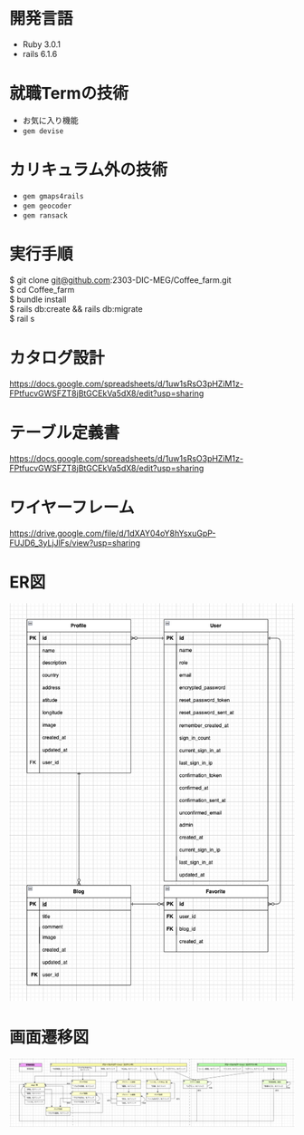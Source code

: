 # 開発言語
- Ruby 3.0.1
- rails 6.1.6

# 就職Termの技術
- お気に入り機能
- `gem devise`

# カリキュラム外の技術
- `gem gmaps4rails`
- `gem geocoder`
- `gem ransack`

# 実行手順
$ git clone git@github.com:2303-DIC-MEG/Coffee_farm.git  
$ cd Coffee_farm   
$ bundle install   
$ rails db:create && rails db:migrate   
$ rail s  

# カタログ設計
https://docs.google.com/spreadsheets/d/1uw1sRsO3pHZiM1z-FPtfucvGWSFZT8jBtGCEkVa5dX8/edit?usp=sharing
# テーブル定義書
https://docs.google.com/spreadsheets/d/1uw1sRsO3pHZiM1z-FPtfucvGWSFZT8jBtGCEkVa5dX8/edit?usp=sharing
# ワイヤーフレーム
https://drive.google.com/file/d/1dXAY04oY8hYsxuGpP-FUJD6_3yLjJlFs/view?usp=sharing
# ER図
![](ER2.png)
# 画面遷移図
![](Diagram.png)